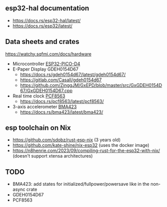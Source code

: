 ## esp32-hal documentation

- https://docs.rs/esp32-hal/latest/
- https://docs.rs/esp32/latest/

## Data sheets and crates

https://watchy.sqfmi.com/docs/hardware

- Microcontroller [ESP32-PICO-D4](https://www.espressif.com/sites/default/files/documentation/esp32-pico-d4_datasheet_en.pdf)
- E-Paper Display GDEH0154D67
  - https://docs.rs/gdeh0154d67/latest/gdeh0154d67/
  - https://gitlab.com/CasalI/gdeh0154d67
  - https://github.com/ZinggJM/GxEPD/blob/master/src/GxGDEH0154D67/GxGDEH0154D67.cpp
- Real time clock [PCF8563](https://www.mouser.com/datasheet/2/302/PCF8563-1127619.pdf)
  - https://docs.rs/pcf8563/latest/pcf8563/
- 3-axis accelerometer [BMA423](https://watchy.sqfmi.com/assets/files/BST-BMA423-DS000-1509600-950150f51058597a6234dd3eaafbb1f0.pdf)
  - https://docs.rs/bma423/latest/bma423/

## esp toolchain on Nix

- https://github.com/sdobz/rust-esp-nix (3 years old)
- https://github.com/kate-shine/nix-esp32 (uses the docker image)
- https://n8henrie.com/2023/09/compiling-rust-for-the-esp32-with-nix/ (doesn't support xtensa architectures)

## TODO

- BMA423: add states for initialized/fullpower/powersave like in the non-async crate
- GDEH0154D67
- PCF8563
